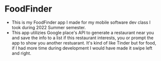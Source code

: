 # FoodFinder

- This is my FoodFinder app I made for my mobile software dev class I took during 2022 Summer semester. 
- This app utilizies Google place's API to generate a restaurant near you and save the info to a list if this restaurant interests, you
or prompt the app to show you another restuarant. It's kind of like Tinder but for food, if I had more time during development
I would have made it swipe left and right. 
